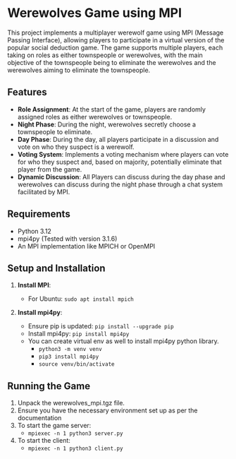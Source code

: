 # Werewolves Game using MPI

This project implements a multiplayer werewolf game using MPI (Message Passing Interface), allowing players to participate in a virtual version of the popular social deduction game. The game supports multiple players, each taking on roles as either townspeople or werewolves, with the main objective of the townspeople being to eliminate the werewolves and the werewolves aiming to eliminate the townspeople.

## Features

- **Role Assignment**: At the start of the game, players are randomly assigned roles as either werewolves or townspeople.
- **Night Phase**: During the night, werewolves secretly choose a townspeople to eliminate.
- **Day Phase**: During the day, all players participate in a discussion and vote on who they suspect is a werewolf.
- **Voting System**: Implements a voting mechanism where players can vote for who they suspect and, based on majority, potentially eliminate that player from the game.
- **Dynamic Discussion**: All Players can discuss during the day phase and werewolves can discuss during the night phase through a chat system facilitated by MPI.

## Requirements

- Python 3.12
- mpi4py (Tested with version 3.1.6)
- An MPI implementation like MPICH or OpenMPI

## Setup and Installation

1. **Install MPI**:
   - For Ubuntu: `sudo apt install mpich`

2. **Install mpi4py**:
   - Ensure pip is updated: `pip install --upgrade pip`
   - Install mpi4py: `pip install mpi4py`
   - You can create virtual env as well to install mpi4py python library.
      - `python3 -m venv venv`
      - `pip3 install mpi4py`
      - `source venv/bin/activate` 

## Running the Game
1. Unpack the werewolves_mpi.tgz file.
2. Ensure you have the necessary environment set up as per the documentation
3. To start the game server:
   - `mpiexec -n 1 python3 server.py`
4. To start the client:
   - `mpiexec -n 1 python3 client.py`
